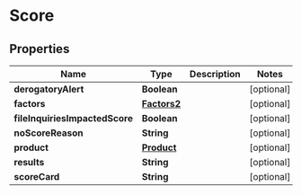 

# Score


## Properties

| Name | Type | Description | Notes |
|------------ | ------------- | ------------- | -------------|
|**derogatoryAlert** | **Boolean** |  |  [optional] |
|**factors** | [**Factors2**](Factors2.md) |  |  [optional] |
|**fileInquiriesImpactedScore** | **Boolean** |  |  [optional] |
|**noScoreReason** | **String** |  |  [optional] |
|**product** | [**Product**](Product.md) |  |  [optional] |
|**results** | **String** |  |  [optional] |
|**scoreCard** | **String** |  |  [optional] |



